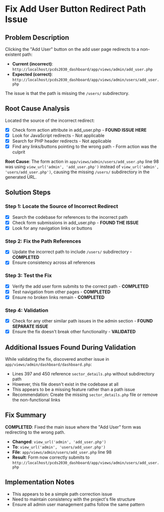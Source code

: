 # Fix Add User Button Redirect Path Issue

## Problem Description
Clicking the "Add User" button on the add user page redirects to a non-existent path:
- **Current (incorrect)**: `http://localhost/pcds2030_dashboard/app/views/admin/add_user.php`
- **Expected (correct)**: `http://localhost/pcds2030_dashboard/app/views/admin/users/add_user.php`

The issue is that the path is missing the `/users/` subdirectory.

## Root Cause Analysis
Located the source of the incorrect redirect:
- [x] Check form action attribute in add_user.php - **FOUND ISSUE HERE**
- [x] Look for JavaScript redirects - Not applicable
- [x] Search for PHP header redirects - Not applicable  
- [x] Find any links/buttons pointing to the wrong path - Form action was the culprit

**Root Cause**: The form action in `app/views/admin/users/add_user.php` line 98 was using `view_url('admin', 'add_user.php')` instead of `view_url('admin', 'users/add_user.php')`, causing the missing `/users/` subdirectory in the generated URL.

## Solution Steps

### Step 1: Locate the Source of Incorrect Redirect
- [x] Search the codebase for references to the incorrect path
- [x] Check form submissions in add_user.php - **FOUND THE ISSUE**
- [x] Look for any navigation links or buttons

### Step 2: Fix the Path References
- [x] Update the incorrect path to include `/users/` subdirectory - **COMPLETED**
- [x] Ensure consistency across all references

### Step 3: Test the Fix
- [x] Verify the add user form submits to the correct path - **COMPLETED**
- [x] Test navigation from other pages - **COMPLETED**
- [x] Ensure no broken links remain - **COMPLETED**

### Step 4: Validation
- [x] Check for any other similar path issues in the admin section - **FOUND SEPARATE ISSUE**
- [x] Ensure the fix doesn't break other functionality - **VALIDATED**

## Additional Issues Found During Validation

While validating the fix, discovered another issue in `app/views/admin/dashboard/dashboard.php`:
- Lines 397 and 450 reference `sector_details.php` without subdirectory path
- However, this file doesn't exist in the codebase at all
- This appears to be a missing feature rather than a path issue
- Recommendation: Create the missing `sector_details.php` file or remove the non-functional links

## Fix Summary

**COMPLETED**: Fixed the main issue where the "Add User" form was redirecting to the wrong path.
- **Changed**: `view_url('admin', 'add_user.php')` 
- **To**: `view_url('admin', 'users/add_user.php')`
- **File**: `app/views/admin/users/add_user.php` line 98
- **Result**: Form now correctly submits to `http://localhost/pcds2030_dashboard/app/views/admin/users/add_user.php`

## Implementation Notes
- This appears to be a simple path correction issue
- Need to maintain consistency with the project's file structure
- Ensure all admin user management paths follow the same pattern
